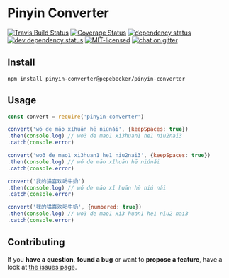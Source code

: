 # Pinyin Converter

[![Travis Build Status](https://travis-ci.org/pepebecker/pinyin-converter.svg)](https://travis-ci.org/pepebecker/pinyin-converter)
[![Coverage Status](https://coveralls.io/repos/github/pepebecker/pinyin-converter/badge.svg)](https://coveralls.io/github/pepebecker/pinyin-converter)
[![dependency status](https://img.shields.io/david/pepebecker/pinyin-converter.svg)](https://david-dm.org/pepebecker/pinyin-converter)
[![dev dependency status](https://img.shields.io/david/dev/pepebecker/pinyin-converter.svg)](https://david-dm.org/pepebecker/pinyin-converter#info=devDependencies)
[![MIT-licensed](https://img.shields.io/github/license/pepebecker/pinyin-converter.svg)](https://opensource.org/licenses/MIT)
[![chat on gitter](https://badges.gitter.im/pepebecker.svg)](https://gitter.im/pepebecker)

## Install

```shell
npm install pinyin-converter@pepebecker/pinyin-converter
```

## Usage

```js
const convert = require('pinyin-converter')

convert('wǒ de māo xǐhuān hē niúnǎi', {keepSpaces: true})
.then(console.log) // wo3 de mao1 xi3huan1 he1 niu2nai3
.catch(console.error)

convert('wo3 de mao1 xi3huan1 he1 niu2nai3', {keepSpaces: true})
.then(console.log) // wǒ de māo xǐhuān hē niúnǎi
.catch(console.error)

convert('我的猫喜欢喝牛奶')
.then(console.log) // wǒ de māo xǐ huān hē niú nǎi
.catch(console.error)

convert('我的猫喜欢喝牛奶', {numbered: true})
.then(console.log) // wo3 de mao1 xi3 huan1 he1 niu2 nai3
.catch(console.error)
```

## Contributing

If you **have a question**, **found a bug** or want to **propose a feature**, have a look at [the issues page](https://github.com/pepebecker/pinyin-converter/issues).